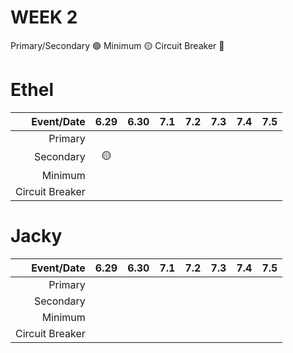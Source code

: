 # WEEK 2

Primary/Secondary 🟢
Minimum 🟡
Circuit Breaker 🔴
# Ethel
Event/Date|6.29|6.30|7.1|7.2|7.3|7.4|7.5
--:|:--:|:--:|:--:|:--:|:--:|:--:|:--:|
Primary|
Secondary|🟡
Minimum|
Circuit Breaker|

# Jacky
Event/Date|6.29|6.30|7.1|7.2|7.3|7.4|7.5
--:|:--:|:--:|:--:|:--:|:--:|:--:|:--:|
Primary|
Secondary|
Minimum|
Circuit Breaker|
